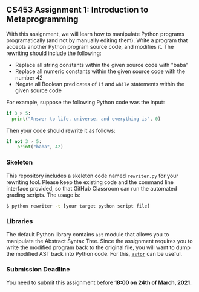 ## CS453 Assignment 1: Introduction to Metaprogramming

With this assignment, we will learn how to manipulate Python programs programatically (and not by manually editing them). Write a program that accepts another Python program source code, and modifies it. The rewriting should include the following:

- Replace all string constants within the given source code with "baba"
- Replace all numeric constants within the given source code with the number 42
- Negate all Boolean predicates of `if` and `while` statements within the given source code

For example, suppose the following Python code was the input:

```python
if 3 > 5:
  print("Answer to life, universe, and everything is", 0)
```

Then your code should rewrite it as follows:

```python
if not 3 > 5:
	print("baba", 42)
```

### Skeleton

This repository includes a skeleton code named `rewriter.py` for your rewriting tool. Please keep the existing code and the command line interface provided, so that GitHub Classroom can run the automated grading scripts. The usage is:

```bash
$ python rewriter -t [your target python script file]
```

### Libraries

The default Python library contains `ast` module that allows you to manipulate the Abstract Syntax Tree. Since the assignment requires you to write the modified program back to the original file, you will want to dump the modified AST back into Python code. For this, [`astor`](https://pypi.org/project/astor/) can be useful.

### Submission Deadline

You need to submit this assignment before **18:00 on 24th of March, 2021.**

